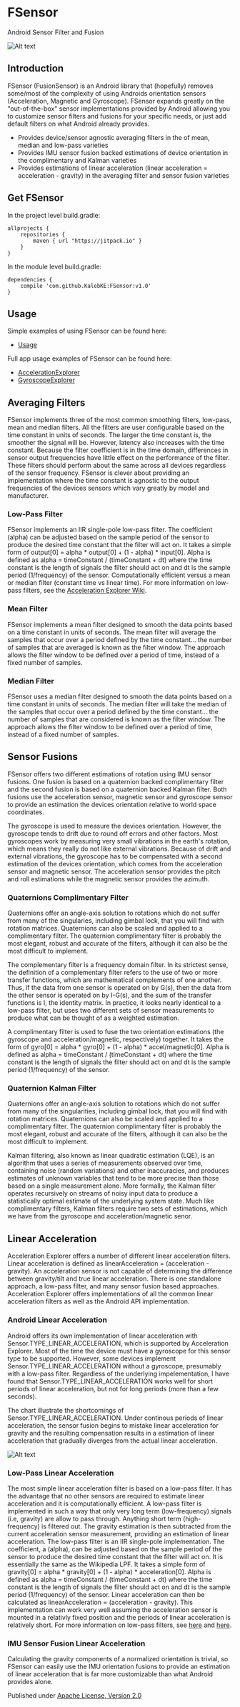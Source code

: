 # FSensor
Android Sensor Filter and Fusion

![Alt text](http://www.kircherelectronics.com/resources/images/fsensor/FSensor.png "FSensor")

## Introduction
FSensor (FusionSensor) is an Android library that (hopefully) removes some/most of the complexity of using Androids orientation sensors (Acceleration, Magnetic and Gyroscope). FSensor expands greatly on the "out-of-the-box" sensor implementations provided by Android allowing you to customize sensor filters and fusions for your specific needs, or just add default filters on what Android already provides. 

* Provides device/sensor agnostic averaging filters in the of mean, median and low-pass varieties
* Provides IMU sensor fusion backed estimations of device orientation in the complimentary and Kalman varieties
* Provides estimations of linear acceleration (linear acceleration = acceleration - gravity) in the averaging filter and sensor fusion varieties

## Get FSensor

In the project level build.gradle:

```
allprojects {
    repositories {
        maven { url "https://jitpack.io" }
    }
}
```

In the module level build.gradle:

```
dependencies {
    compile 'com.github.KalebKE:FSensor:v1.0'
}
```

## Usage

Simple examples of using FSensor can be found here:

* [Usage](/documentation/USAGE.md)

Full app usage examples of FSensor can be found here:

* [AccelerationExplorer](https://github.com/KalebKE/AccelerationExplorer)
* [GyroscopeExplorer](https://github.com/KalebKE/GyroscopeExplorer)

## Averaging Filters

FSensor implements three of the most common smoothing filters, low-pass, mean and median filters. All the filters are user configurable based on the time constant in units of seconds. The larger the time constant is, the smoother the signal will be. However, latency also increases with the time constant. Because the filter coefficient is in the time domain, differences in sensor output frequencies have little effect on the performance of the filter. These filters should perform about the same across all devices regardless of the sensor frequency. FSensor is clever about providing an implementation where the time constant is agnostic to the output frequencies of the devices sensors which vary greatly by model and manufacturer.

### Low-Pass Filter

FSensor implements an IIR single-pole low-pass filter. The coefficient (alpha) can be adjusted based on the sample period of the sensor to produce the desired time constant that the filter will act on. It takes a simple form of output[0] = alpha * output[0] + (1 - alpha) * input[0]. Alpha is defined as alpha = timeConstant / (timeConstant + dt) where the time constant is the length of signals the filter should act on and dt is the sample period (1/frequency) of the sensor. Computationally efficient versus a mean or median filter (constant time vs linear time). For more information on low-pass filters, see the [Acceleration Explorer Wiki](https://github.com/KalebKE/AccelerationExplorer/wiki).

### Mean Filter

FSensor implements a mean filter designed to smooth the data points based on a time constant in units of seconds. The mean filter will average the samples that occur over a period defined by the time constant... the number of samples that are averaged is known as the filter window. The approach allows the filter window to be defined over a period of time, instead of a fixed number of samples.

### Median Filter

FSensor uses a median filter designed to smooth the data points based on a time constant in units of seconds. The median filter will take the median of the samples that occur over a period defined by the time constant... the number of samples that are considered is known as the filter window. The approach allows the filter window to be defined over a period of time, instead of a fixed number of samples.

## Sensor Fusions

FSensor offers two different estimations of rotation using IMU sensor fusions. One fusion is based on a quaternion backed complimentary filter and the second fusion is based on a quaternion backed Kalman filter. Both fusions use the acceleration sensor, magnetic sensor and gyroscope sensor to provide an estimation the devices orientation relative to world space coordinates.

The gyroscope is used to measure the devices orientation. However, the gyroscope tends to drift due to round off errors and other factors. Most gyroscopes work by measuring very small vibrations in the earth's rotation, which means they really do not like external vibrations. Because of drift and external vibrations, the gyroscope has to be compensated with a second estimation of the devices orientation, which comes from the acceleration sensor and magnetic sensor. The acceleration sensor provides the pitch and roll estimations while the magnetic sensor provides the azimuth.

### Quaternions Complimentary Filter

Quaternions offer an angle-axis solution to rotations which do not suffer from many of the singularies, including gimbal lock, that you will find with rotation matrices. Quaternions can also be scaled and applied to a complimentary filter. The quaternion complimentary filter is probably the most elegant, robust and accurate of the filters, although it can also be the most difficult to implement.

The complementary filter is a frequency domain filter. In its strictest sense, the definition of a complementary filter refers to the use of two or more transfer functions, which are mathematical complements of one another. Thus, if the data from one sensor is operated on by G(s), then the data from the other sensor is operated on by I-G(s), and the sum of the transfer functions is I, the identity matrix. In practice, it looks nearly identical to a low-pass filter, but uses two different sets of sensor measurements to produce what can be thought of as a weighted estimation.

 A complimentary filter is used to fuse the two orientation estimations (the gyroscope and acceleration/magnetic, respectively) together. It takes the form of gyro[0] = alpha * gyro[0] + (1 - alpha) * accel/magnetic[0]. Alpha is defined as alpha = timeConstant / (timeConstant + dt) where the time constant is the length of signals the filter should act on and dt is the sample period (1/frequency) of the sensor.
 
 ### Quaternion Kalman Filter
 
Quaternions offer an angle-axis solution to rotations which do not suffer from many of the singularities, including gimbal lock, that you will find with rotation matrices. Quaternions can also be scaled and applied to a complimentary filter. The quaternion complimentary filter is probably the most elegant, robust and accurate of the filters, although it can also be the most difficult to implement.

Kalman filtering, also known as linear quadratic estimation (LQE), is an algorithm that uses a series of measurements observed over time, containing noise (random variations) and other inaccuracies, and produces estimates of unknown variables that tend to be more precise than those based on a single measurement alone. More formally, the Kalman filter operates recursively on streams of noisy input data to produce a statistically optimal estimate of the underlying system state. Much like complimentary filters, Kalman filters require two sets of estimations, which we have from the gyroscope and acceleration/magnetic senor.

## Linear Acceleration

Acceleration Explorer offers a number of different linear acceleration filters. Linear acceleration is defined as linearAcceleration = (acceleration - gravity). An acceleration sensor is not capable of determining the difference between gravity/tilt and true linear acceleration. There is one standalone approach, a low-pass filter, and many sensor fusion based approaches. Acceleration Explorer offers implementations of all the common linear acceleration filters as well as the Android API implementation.

### Android Linear Acceleration

Android offers its own implementation of linear acceleration with Sensor.TYPE_LINEAR_ACCELERATION, which is supported by Acceleration Explorer. Most of the time the device must have a gyroscope for this sensor type to be supported. However, some devices implement Sensor.TYPE_LINEAR_ACCELERATION without a gyroscope, presumably with a low-pass filter. Regardless of the underlying impelementation, I have found that Sensor.TYPE_LINEAR_ACCELERATION works well for short periods of linear acceleration, but not for long periods (more than a few seconds).

The chart illustrate the shortcomings of Sensor.TYPE_LINEAR_ACCELERATION. Under continous periods of linear acceleration, the sensor fusion begins to mistake linear acceleration for gravity and the resulting compensation results in a estimation of linear acceleration that gradually diverges from the actual linear acceleration.

![Alt text](http://www.kircherelectronics.com/resources/images/accelerationExplorer/android_linear_acceleration_comparison.png "Android Linear Acceleration vs Raw Acceleration")

### Low-Pass Linear Acceleration

The most simple linear acceleration filter is based on a low-pass filter. It has the advantage that no other sensors are required to estimate linear acceleration and it is computationally efficient. A low-pass filter is implemented in such a way that only very long term (low-frequency) signals (i.e, gravity) are allow to pass through. Anything short term (high-frequency) is filtered out. The gravity estimation is then subtracted from the current acceleration sensor measurement, providing an estimation of linear acceleration. The low-pass filter is an IIR single-pole implementation. The coefficient, a (alpha), can be adjusted based on the sample period of the sensor to produce the desired time constant that the filter will act on. It is essentially the same as the Wikipedia LPF. It takes a simple form of gravity[0] = alpha * gravity[0] + (1 - alpha) * acceleration[0]. Alpha is defined as alpha = timeConstant / (timeConstant + dt) where the time constant is the length of signals the filter should act on and dt is the sample period (1/frequency) of the sensor. Linear acceleration can then be calculated as linearAcceleration = (acceleration - gravity). This implementation can work very well assuming the acceleration sensor is mounted in a relativly fixed position and the periods of linear acceleration is relatively short. For more information on low-pass filters, see [here](http://www.kircherelectronics.com/blog/index.php/11-android/sensors/8-low-pass-filter-the-basics) and [here](http://www.kircherelectronics.com/blog/index.php/11-android/sensors/9-low-pass-filter-optimizing-alpha).

### IMU Sensor Fusion Linear Acceleration

Calculating the gravity components of a normalized orientation is trivial, so FSensor can easily use the IMU orientation fusions to provide an estimation of linear acceleration that is far more customizable than what Android provides alone.


Published under [Apache License, Version 2.0](http://www.apache.org/licenses/LICENSE-2.0)
